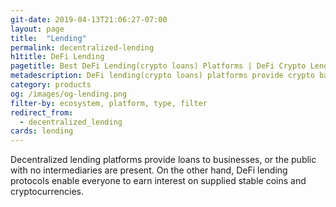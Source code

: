 ```yaml
---
git-date: 2019-04-13T21:06:27-07:00
layout: page
title:  "Lending"
permalink: decentralized-lending
h1title: DeFi Lending
pagetitle: Best DeFi Lending(crypto loans) Platforms | DeFi Crypto Lending Platforms
metadescription: DeFi lending(crypto loans) platforms provide crypto backed loans. List of cryptocurrency lending platforms you can use to borrow and lend digital currency.
category: products
og: /images/og-lending.png
filter-by: ecosystem, platform, type, filter
redirect_from:
  - decentralized_lending
cards: lending
---
```

Decentralized lending platforms provide loans to businesses, or the public with no intermediaries are present. On the other hand, DeFi lending protocols enable everyone to earn interest on supplied stable coins and cryptocurrencies.  
